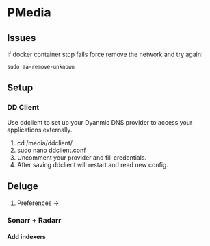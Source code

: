 # PMedia

## Issues

If docker container stop fails force remove the network and try again:
```
sudo aa-remove-unknown
```

## Setup

### DD Client

Use ddclient to set up your Dyanmic DNS provider to access your applications externally.
1. cd /media/ddclient/
2. sudo nano ddclient.conf
3. Uncomment your provider and fill credentials.
4. After saving ddclient will restart and read new config.

## Deluge

1. Preferences -> 


### Sonarr + Radarr
#### Add indexers
